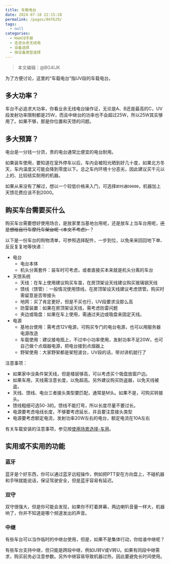 ```yaml
---
title: 车载电台
date: 2024-07-18 22:15:28
permalink: /pages/04f629/
tags: 
  - null
categories: 
  - HamCQ手册
  - 走进业余无线电
  - 设备选择
  - 按设备类型选择
---
```


> 本文编辑：@BG4IJK

为了方便讨论，这里的“车载电台”指UV段的车载电台。

## 多大功率？

车台不必追求大功率，你看业余无线电台操作证，无论是A、B还是最高的C，UV段发射功率限制都是25W，而且中继台的功率也不会超过25W，所以25W其实够用了。如果不够，那是你位置和天馈的问题。

## 多大预算？

电台是一分钱一分货，贵的电台通常比便宜的电台耐用。

如果装车使用，要知道在室外停车以后，车内会被阳光晒到好几十度，如果北方冬天，车内温度又可能会降到零度以下。总之车内环境十分恶劣，因此建议买千元以上的、比较结实耐用的机器。

如果从来没有了解过，想以一个较低价格来入门，可选择`即时通D9000`，机器加上天馈花费应该不到2000。

## 购买车台需要买什么

购买车台需要想好使用场合，是放家里当基地台用呢，还是放车上当车台用呢，<s>还是想给自行车摩托车架台呢（本文不考虑）</s>？

以下是一份车台的购物清单，可参照选择配件，一步到位，以免来来回回地下单、反反复复地等快递：

* 电台
  * 电台本体
  * 机头分离套件：装车时可考虑，或者直接买本来就是机头分离的车台
* 天馈系统
  * 天线：在车上使用建议购买车苗，在房顶架设天线建议购买玻璃钢天线
  * 馈线（馈管）：一般情况使用馈线，在房顶架设天线建议考虑馈管。购买时需留意是否带接头
  * 地网：买了肯定更好，但是不买也行，UV段要求没那么高
  * 防雷装置：如果在房顶架设天线，需考虑防雷问题
  * 夹边或吸盘：如果在车上使用，需通过夹边或吸盘来固定天线。
* 电源
  * 基地台使用：需考虑12V电源，可购买专门的电台电源，也可以用服务器电源改造
  * 车载使用：建议接电瓶上，不过中小功率使用，发射功率不足20W，也可自己做个点烟器电源，把电台接到点烟器上
  * 野架使用：大家野架都是架短波台，UV段的话，带对讲机就行了

注意事项：

* 如果家中没条件架天线，但是楼层够高，可以考虑买个吸盘放窗户边。
* 如果车用，天线需注意长度，以免超高。另外建议购买防盗器，以免天线被盗。
* 天线、馈线、电台三者接头类型要匹配，通常是M头。如果不是，可购买转接头。
* 馈线粗细可选50-3的。馈线不能打弯，所以长度尽量不要过长。
* 电源要考虑电线长度，不够要考虑延长，并且要注意接头类型
* 电源要考虑额定电流，发射功率20W左右的电台，额定电流在10A左右

有关车载安装的注意事项，参见按[使用场景选择-车用](/pages/c18790/)。

## 实用或不实用的功能

### 蓝牙

蓝牙是个好东西，你可以通过蓝牙远程操作，例如把PTT安在方向盘上，不碰机器和手咪就能说话，保证驾驶安全，但是蓝牙容易有延迟。

### 双守

双守很强大，但是你可能会发现，如果你不盯着屏幕，两边喇叭音量一样大，机器响了，你并不知道是哪个频道发出的声音。

### 中继

有些车台可以当作临时的中继台使用，但是，如果不是集体行动，你给谁中继呢？

有些车台支持中继，但只能是跨段中继，例如U转V或V转U。如果有同段中继需求，购买前务必注意参数。另外中继容易导致机器过热，因此要避免长时间使用。
